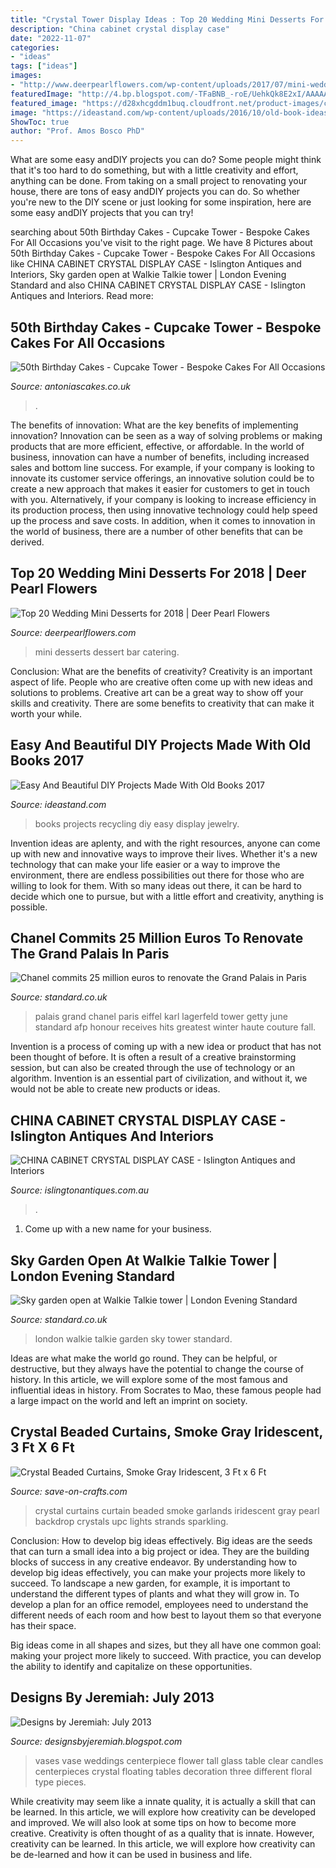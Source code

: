 ```yaml
---
title: "Crystal Tower Display Ideas : Top 20 Wedding Mini Desserts For 2018"
description: "China cabinet crystal display case"
date: "2022-11-07"
categories:
- "ideas"
tags: ["ideas"]
images:
- "http://www.deerpearlflowers.com/wp-content/uploads/2017/07/mini-wedding-dessert-bar.jpg"
featuredImage: "http://4.bp.blogspot.com/-TFaBNB_-roE/UehkQk8E2xI/AAAAAAAAAIA/3piE34FYxBs/s1600/2202.jpg"
featured_image: "https://d28xhcgddm1buq.cloudfront.net/product-images/crystal-curtains-garlands-smoked-iridescent-6-long-x-36-wide-27.jpg"
image: "https://ideastand.com/wp-content/uploads/2016/10/old-book-ideas/18-old-book-recycling-ideas.jpg"
ShowToc: true
author: "Prof. Amos Bosco PhD"
---
```



What are some easy andDIY projects you can do?
Some people might think that it's too hard to do something, but with a little creativity and effort, anything can be done. From taking on a small project to renovating your house, there are tons of easy andDIY projects you can do. So whether you're new to the DIY scene or just looking for some inspiration, here are some easy andDIY projects that you can try!

	

		
searching about 50th Birthday Cakes - Cupcake Tower - Bespoke Cakes For All Occasions you've visit to the right page. We have 8 Pictures about 50th Birthday Cakes - Cupcake Tower - Bespoke Cakes For All Occasions like CHINA CABINET CRYSTAL DISPLAY CASE - Islington Antiques and Interiors, Sky garden open at Walkie Talkie tower | London Evening Standard and also CHINA CABINET CRYSTAL DISPLAY CASE - Islington Antiques and Interiors. Read more:
		
    
## 50th Birthday Cakes - Cupcake Tower - Bespoke Cakes For All Occasions

<img loading=lazy src="https://antoniascakes.co.uk/wp-content/uploads/2016/02/50th-gold-and-silver-cupcake-tower-615x985.jpg" onerror="this.onerror=null;this.src='https://tse1.mm.bing.net/th?id=OIP.8BHx1sH-8Cnw8JG0EZhB-AHaL3&amp;pid=15.1';" alt="50th Birthday Cakes - Cupcake Tower - Bespoke Cakes For All Occasions">

_Source: antoniascakes.co.uk_

>. 

	

The benefits of innovation: What are the key benefits of implementing innovation?
Innovation can be seen as a way of solving problems or making products that are more efficient, effective, or affordable. In the world of business, innovation can have a number of benefits, including increased sales and bottom line success. For example, if your company is looking to innovate its customer service offerings, an innovative solution could be to create a new approach that makes it easier for customers to get in touch with you. Alternatively, if your company is looking to increase efficiency in its production process, then using innovative technology could help speed up the process and save costs. In addition, when it comes to innovation in the world of business, there are a number of other benefits that can be derived.

    
## Top 20 Wedding Mini Desserts For 2018 | Deer Pearl Flowers

<img loading=lazy src="http://www.deerpearlflowers.com/wp-content/uploads/2017/07/mini-wedding-dessert-bar.jpg" onerror="this.onerror=null;this.src='https://tse1.mm.bing.net/th?id=OIP.HgmdD1msfBdACWqg_r6FpwHaLH&amp;pid=15.1';" alt="Top 20 Wedding Mini Desserts for 2018 | Deer Pearl Flowers">

_Source: deerpearlflowers.com_

>mini desserts dessert bar catering. 

	

Conclusion: What are the benefits of creativity?
Creativity is an important aspect of life. People who are creative often come up with new ideas and solutions to problems. Creative art can be a great way to show off your skills and creativity. There are some benefits to creativity that can make it worth your while.

    
## Easy And Beautiful DIY Projects Made With Old Books 2017

<img loading=lazy src="https://ideastand.com/wp-content/uploads/2016/10/old-book-ideas/18-old-book-recycling-ideas.jpg" onerror="this.onerror=null;this.src='https://tse3.mm.bing.net/th?id=OIP.pmwDpL9g_elNbkyva-Qq3AHaJ4&amp;pid=15.1';" alt="Easy And Beautiful DIY Projects Made With Old Books 2017">

_Source: ideastand.com_

>books projects recycling diy easy display jewelry. 

	

Invention ideas are aplenty, and with the right resources, anyone can come up with new and innovative ways to improve their lives. Whether it's a new technology that can make your life easier or a way to improve the environment, there are endless possibilities out there for those who are willing to look for them. With so many ideas out there, it can be hard to decide which one to pursue, but with a little effort and creativity, anything is possible.

    
## Chanel Commits 25 Million Euros To Renovate The Grand Palais In Paris

<img loading=lazy src="https://static.standard.co.uk/s3fs-public/thumbnails/image/2018/02/13/12/chaneleiffeltower130218.jpg" onerror="this.onerror=null;this.src='https://tse1.mm.bing.net/th?id=OIP.ZS77Wlvg4NOwrySjEVnAEQHaE8&amp;pid=15.1';" alt="Chanel commits 25 million euros to renovate the Grand Palais in Paris">

_Source: standard.co.uk_

>palais grand chanel paris eiffel karl lagerfeld tower getty june standard afp honour receives hits greatest winter haute couture fall. 

	

Invention is a process of coming up with a new idea or product that has not been thought of before. It is often a result of a creative brainstorming session, but can also be created through the use of technology or an algorithm. Invention is an essential part of civilization, and without it, we would not be able to create new products or ideas.

    
## CHINA CABINET CRYSTAL DISPLAY CASE - Islington Antiques And Interiors

<img loading=lazy src="https://www.islingtonantiques.com.au/wp-content/uploads/2020/08/7FC46296-7A13-4873-9816-E15A7BB24E4A.jpeg" onerror="this.onerror=null;this.src='https://tse3.mm.bing.net/th?id=OIP.hdIHMHf3skG1ESPEVzH8pgHaGb&amp;pid=15.1';" alt="CHINA CABINET CRYSTAL DISPLAY CASE - Islington Antiques and Interiors">

_Source: islingtonantiques.com.au_

>. 

	

1. Come up with a new name for your business.

    
## Sky Garden Open At Walkie Talkie Tower | London Evening Standard

<img loading=lazy src="https://www.standard.co.uk/s3fs-public/thumbnails/image/2015/01/07/13/sky3.jpg" onerror="this.onerror=null;this.src='https://tse4.mm.bing.net/th?id=OIP.fNY37vl8M0aE4T07SnUgAwHaE8&amp;pid=15.1';" alt="Sky garden open at Walkie Talkie tower | London Evening Standard">

_Source: standard.co.uk_

>london walkie talkie garden sky tower standard. 

	

Ideas are what make the world go round. They can be helpful, or destructive, but they always have the potential to change the course of history. In this article, we will explore some of the most famous and influential ideas in history. From Socrates to Mao, these famous people had a large impact on the world and left an imprint on society.

    
## Crystal Beaded Curtains, Smoke Gray Iridescent, 3 Ft X 6 Ft

<img loading=lazy src="https://d28xhcgddm1buq.cloudfront.net/product-images/crystal-curtains-garlands-smoked-iridescent-6-long-x-36-wide-27.jpg" onerror="this.onerror=null;this.src='https://tse2.mm.bing.net/th?id=OIP.XBSF3o2B-7huKMnRTgZGkwHaLF&amp;pid=15.1';" alt="Crystal Beaded Curtains, Smoke Gray Iridescent, 3 Ft x 6 Ft">

_Source: save-on-crafts.com_

>crystal curtains curtain beaded smoke garlands iridescent gray pearl backdrop crystals upc lights strands sparkling. 

	

Conclusion: How to develop big ideas effectively.
Big ideas are the seeds that can turn a small idea into a big project or idea. They are the building blocks of success in any creative endeavor. By understanding how to develop big ideas effectively, you can make your projects more likely to succeed. 
To landscape a new garden, for example, it is important to understand the different types of plants and what they will grow in. To develop a plan for an office remodel, employees need to understand the different needs of each room and how best to layout them so that everyone has their space. 

 Big ideas come in all shapes and sizes, but they all have one common goal: making your project more likely to succeed. With practice, you can develop the ability to identify and capitalize on these opportunities.

    
## Designs By Jeremiah: July 2013

<img loading=lazy src="http://4.bp.blogspot.com/-TFaBNB_-roE/UehkQk8E2xI/AAAAAAAAAIA/3piE34FYxBs/s1600/2202.jpg" onerror="this.onerror=null;this.src='https://tse3.mm.bing.net/th?id=OIP.Bfjv1TImKdhmT3EA5Dc3SQHaLH&amp;pid=15.1';" alt="Designs by Jeremiah: July 2013">

_Source: designsbyjeremiah.blogspot.com_

>vases vase weddings centerpiece flower tall glass table clear candles centerpieces crystal floating tables decoration three different floral type pieces. 

	

While creativity may seem like a innate quality, it is actually a skill that can be learned. In this article, we will explore how creativity can be developed and improved. We will also look at some tips on how to become more creative.
Creativity is often thought of as a quality that is innate. However, creativity can be learned. In this article, we will explore how creativity can be de-learned and how it can be used in business and life.


